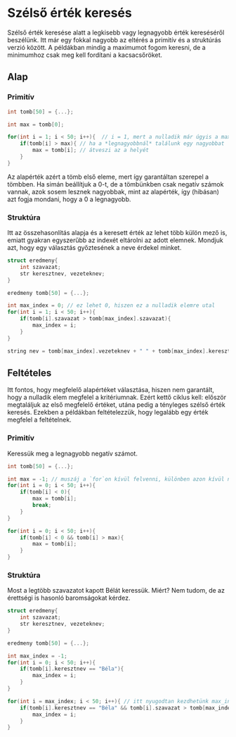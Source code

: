 # Szélső érték keresés

Szélső érték keresése alatt a legkisebb vagy legnagyobb érték kereséséről beszélünk. Itt már egy fokkal nagyobb az eltérés a primitív és a struktúrás verzió között. A példákban mindig a maximumot fogom keresni, de a minimumhoz csak meg kell fordítani a kacsacsőröket.

## Alap

### Primitív

```cpp
int tomb[50] = {...};

int max = tomb[0];

for(int i = 1; i < 50; i++){  // i = 1, mert a nulladik már úgyis a max
    if(tomb[i] > max){ // ha a *legnagyobbnál* találunk egy nagyobbat
        max = tomb[i]; // átveszi az a helyét
    }
}
```

Az alapérték azért a tömb első eleme, mert így garantáltan szerepel a tömbben. Ha simán beállítjuk a 0-t, de a tömbünkben csak negatív számok vannak, azok sosem lesznek nagyobbak, mint az alapérték, így (hibásan) azt fogja mondani, hogy a 0 a legnagyobb.

### Struktúra

Itt az összehasonlítás alapja és a keresett érték az lehet több külön mező is, emiatt gyakran egyszerűbb az indexét eltárolni az adott elemnek. Mondjuk azt, hogy egy választás győztesének a neve érdekel minket.

```cpp
struct eredmeny{
    int szavazat;
    str keresztnev, vezeteknev;
}

eredmeny tomb[50] = {...};

int max_index = 0; // ez lehet 0, hiszen ez a nulladik elemre utal
for(int i = 1; i < 50; i++){
    if(tomb[i].szavazat > tomb[max_index].szavazat){
        max_index = i;
    }
}

string nev = tomb[max_index].vezeteknev + " " + tomb[max_index].keresztnev;
```

## Feltételes

Itt fontos, hogy megfelelő alapértéket választása, hiszen nem garantált, hogy a nulladik elem megfelel a kritériumnak. Ezért kettő ciklus kell: először megtaláljuk az első megfelelő értéket, utána pedig a tényleges szélső érték keresés. Ezekben a példákban feltételezzük, hogy legalább egy érték megfelel a feltételnek.

### Primitív

Keressük meg a legnagyobb negatív számot.

```cpp
int tomb[50] = {...};

int max = -1; // muszáj a `for`on kívül felvenni, különben azon kívül nem lenne elérhető
for(int i = 0; i < 50; i++){
    if(tomb[i] < 0){
        max = tomb[i];
        break;
    }
}

for(int i = 0; i < 50; i++){
    if(tomb[i] < 0 && tomb[i] > max){
        max = tomb[i];
    }
}
```

### Struktúra

Most a legtöbb szavazatot kapott Bélát keressük. Miért? Nem tudom, de az érettségi is hasonló baromságokat kérdez.

```cpp
struct eredmeny{
    int szavazat;
    str keresztnev, vezeteknev;
}

eredmeny tomb[50] = {...};

int max_index = -1;
for(int i = 0; i < 50; i++){
    if(tomb[i].keresztnev == "Béla"){
        max_index = i;
    }
}

for(int i = max_index; i < 50; i++){ // itt nyugodtan kezdhetünk max_indexről, hiszen tudjuk, előtte nincs megfelelő érték
    if(tomb[i].keresztnev == "Béla" && tomb[i].szavazat > tomb[max_index].szavazat){
        max_index = i;
    }
}
```

<!-- ? lehet egységesen érték vagy index szerint jobb lenne -->